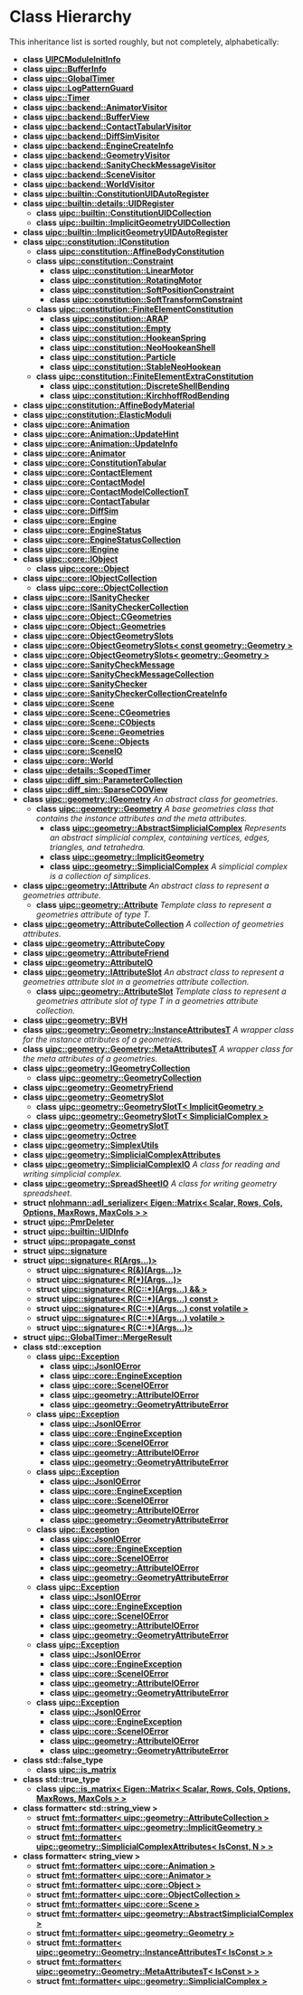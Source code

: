 
# Class Hierarchy

This inheritance list is sorted roughly, but not completely, alphabetically:


* **class** [**UIPCModuleInitInfo**](class_u_i_p_c_module_init_info.md) 
* **class** [**uipc::BufferInfo**](classuipc_1_1_buffer_info.md) 
* **class** [**uipc::GlobalTimer**](classuipc_1_1_global_timer.md) 
* **class** [**uipc::LogPatternGuard**](classuipc_1_1_log_pattern_guard.md) 
* **class** [**uipc::Timer**](classuipc_1_1_timer.md) 
* **class** [**uipc::backend::AnimatorVisitor**](classuipc_1_1backend_1_1_animator_visitor.md) 
* **class** [**uipc::backend::BufferView**](classuipc_1_1backend_1_1_buffer_view.md) 
* **class** [**uipc::backend::ContactTabularVisitor**](classuipc_1_1backend_1_1_contact_tabular_visitor.md) 
* **class** [**uipc::backend::DiffSimVisitor**](classuipc_1_1backend_1_1_diff_sim_visitor.md) 
* **class** [**uipc::backend::EngineCreateInfo**](classuipc_1_1backend_1_1_engine_create_info.md) 
* **class** [**uipc::backend::GeometryVisitor**](classuipc_1_1backend_1_1_geometry_visitor.md) 
* **class** [**uipc::backend::SanityCheckMessageVisitor**](classuipc_1_1backend_1_1_sanity_check_message_visitor.md) 
* **class** [**uipc::backend::SceneVisitor**](classuipc_1_1backend_1_1_scene_visitor.md) 
* **class** [**uipc::backend::WorldVisitor**](classuipc_1_1backend_1_1_world_visitor.md) 
* **class** [**uipc::builtin::ConstitutionUIDAutoRegister**](classuipc_1_1builtin_1_1_constitution_u_i_d_auto_register.md) 
* **class** [**uipc::builtin::details::UIDRegister**](classuipc_1_1builtin_1_1details_1_1_u_i_d_register.md)     
    * **class** [**uipc::builtin::ConstitutionUIDCollection**](classuipc_1_1builtin_1_1_constitution_u_i_d_collection.md) 
    * **class** [**uipc::builtin::ImplicitGeometryUIDCollection**](classuipc_1_1builtin_1_1_implicit_geometry_u_i_d_collection.md) 
* **class** [**uipc::builtin::ImplicitGeometryUIDAutoRegister**](classuipc_1_1builtin_1_1_implicit_geometry_u_i_d_auto_register.md) 
* **class** [**uipc::constitution::IConstitution**](classuipc_1_1constitution_1_1_i_constitution.md)     
    * **class** [**uipc::constitution::AffineBodyConstitution**](classuipc_1_1constitution_1_1_affine_body_constitution.md) 
    * **class** [**uipc::constitution::Constraint**](classuipc_1_1constitution_1_1_constraint.md)     
        * **class** [**uipc::constitution::LinearMotor**](classuipc_1_1constitution_1_1_linear_motor.md) 
        * **class** [**uipc::constitution::RotatingMotor**](classuipc_1_1constitution_1_1_rotating_motor.md) 
        * **class** [**uipc::constitution::SoftPositionConstraint**](classuipc_1_1constitution_1_1_soft_position_constraint.md) 
        * **class** [**uipc::constitution::SoftTransformConstraint**](classuipc_1_1constitution_1_1_soft_transform_constraint.md) 
    * **class** [**uipc::constitution::FiniteElementConstitution**](classuipc_1_1constitution_1_1_finite_element_constitution.md)     
        * **class** [**uipc::constitution::ARAP**](classuipc_1_1constitution_1_1_a_r_a_p.md) 
        * **class** [**uipc::constitution::Empty**](classuipc_1_1constitution_1_1_empty.md) 
        * **class** [**uipc::constitution::HookeanSpring**](classuipc_1_1constitution_1_1_hookean_spring.md) 
        * **class** [**uipc::constitution::NeoHookeanShell**](classuipc_1_1constitution_1_1_neo_hookean_shell.md) 
        * **class** [**uipc::constitution::Particle**](classuipc_1_1constitution_1_1_particle.md) 
        * **class** [**uipc::constitution::StableNeoHookean**](classuipc_1_1constitution_1_1_stable_neo_hookean.md) 
    * **class** [**uipc::constitution::FiniteElementExtraConstitution**](classuipc_1_1constitution_1_1_finite_element_extra_constitution.md)     
        * **class** [**uipc::constitution::DiscreteShellBending**](classuipc_1_1constitution_1_1_discrete_shell_bending.md) 
        * **class** [**uipc::constitution::KirchhoffRodBending**](classuipc_1_1constitution_1_1_kirchhoff_rod_bending.md) 
* **class** [**uipc::constitution::AffineBodyMaterial**](classuipc_1_1constitution_1_1_affine_body_material.md) 
* **class** [**uipc::constitution::ElasticModuli**](classuipc_1_1constitution_1_1_elastic_moduli.md) 
* **class** [**uipc::core::Animation**](classuipc_1_1core_1_1_animation.md) 
* **class** [**uipc::core::Animation::UpdateHint**](classuipc_1_1core_1_1_animation_1_1_update_hint.md) 
* **class** [**uipc::core::Animation::UpdateInfo**](classuipc_1_1core_1_1_animation_1_1_update_info.md) 
* **class** [**uipc::core::Animator**](classuipc_1_1core_1_1_animator.md) 
* **class** [**uipc::core::ConstitutionTabular**](classuipc_1_1core_1_1_constitution_tabular.md) 
* **class** [**uipc::core::ContactElement**](classuipc_1_1core_1_1_contact_element.md) 
* **class** [**uipc::core::ContactModel**](classuipc_1_1core_1_1_contact_model.md) 
* **class** [**uipc::core::ContactModelCollectionT**](classuipc_1_1core_1_1_contact_model_collection_t.md) 
* **class** [**uipc::core::ContactTabular**](classuipc_1_1core_1_1_contact_tabular.md) 
* **class** [**uipc::core::DiffSim**](classuipc_1_1core_1_1_diff_sim.md) 
* **class** [**uipc::core::Engine**](classuipc_1_1core_1_1_engine.md) 
* **class** [**uipc::core::EngineStatus**](classuipc_1_1core_1_1_engine_status.md) 
* **class** [**uipc::core::EngineStatusCollection**](classuipc_1_1core_1_1_engine_status_collection.md) 
* **class** [**uipc::core::IEngine**](classuipc_1_1core_1_1_i_engine.md) 
* **class** [**uipc::core::IObject**](classuipc_1_1core_1_1_i_object.md)     
    * **class** [**uipc::core::Object**](classuipc_1_1core_1_1_object.md) 
* **class** [**uipc::core::IObjectCollection**](classuipc_1_1core_1_1_i_object_collection.md)     
    * **class** [**uipc::core::ObjectCollection**](classuipc_1_1core_1_1_object_collection.md) 
* **class** [**uipc::core::ISanityChecker**](classuipc_1_1core_1_1_i_sanity_checker.md) 
* **class** [**uipc::core::ISanityCheckerCollection**](classuipc_1_1core_1_1_i_sanity_checker_collection.md) 
* **class** [**uipc::core::Object::CGeometries**](classuipc_1_1core_1_1_object_1_1_c_geometries.md) 
* **class** [**uipc::core::Object::Geometries**](classuipc_1_1core_1_1_object_1_1_geometries.md) 
* **class** [**uipc::core::ObjectGeometrySlots**](classuipc_1_1core_1_1_object_geometry_slots.md) 
* **class** [**uipc::core::ObjectGeometrySlots&lt; const geometry::Geometry &gt;**](classuipc_1_1core_1_1_object_geometry_slots_3_01const_01geometry_1_1_geometry_01_4.md) 
* **class** [**uipc::core::ObjectGeometrySlots&lt; geometry::Geometry &gt;**](classuipc_1_1core_1_1_object_geometry_slots_3_01geometry_1_1_geometry_01_4.md) 
* **class** [**uipc::core::SanityCheckMessage**](classuipc_1_1core_1_1_sanity_check_message.md) 
* **class** [**uipc::core::SanityCheckMessageCollection**](classuipc_1_1core_1_1_sanity_check_message_collection.md) 
* **class** [**uipc::core::SanityChecker**](classuipc_1_1core_1_1_sanity_checker.md) 
* **class** [**uipc::core::SanityCheckerCollectionCreateInfo**](classuipc_1_1core_1_1_sanity_checker_collection_create_info.md) 
* **class** [**uipc::core::Scene**](classuipc_1_1core_1_1_scene.md) 
* **class** [**uipc::core::Scene::CGeometries**](classuipc_1_1core_1_1_scene_1_1_c_geometries.md) 
* **class** [**uipc::core::Scene::CObjects**](classuipc_1_1core_1_1_scene_1_1_c_objects.md) 
* **class** [**uipc::core::Scene::Geometries**](classuipc_1_1core_1_1_scene_1_1_geometries.md) 
* **class** [**uipc::core::Scene::Objects**](classuipc_1_1core_1_1_scene_1_1_objects.md) 
* **class** [**uipc::core::SceneIO**](classuipc_1_1core_1_1_scene_i_o.md) 
* **class** [**uipc::core::World**](classuipc_1_1core_1_1_world.md) 
* **class** [**uipc::details::ScopedTimer**](classuipc_1_1details_1_1_scoped_timer.md) 
* **class** [**uipc::diff\_sim::ParameterCollection**](classuipc_1_1diff__sim_1_1_parameter_collection.md) 
* **class** [**uipc::diff\_sim::SparseCOOView**](classuipc_1_1diff__sim_1_1_sparse_c_o_o_view.md) 
* **class** [**uipc::geometry::IGeometry**](classuipc_1_1geometry_1_1_i_geometry.md) _An abstract class for geometries._     
    * **class** [**uipc::geometry::Geometry**](classuipc_1_1geometry_1_1_geometry.md) _A base geometries class that contains the instance attributes and the meta attributes._     
        * **class** [**uipc::geometry::AbstractSimplicialComplex**](classuipc_1_1geometry_1_1_abstract_simplicial_complex.md) _Represents an abstract simplicial complex, containing vertices, edges, triangles, and tetrahedra._ 
        * **class** [**uipc::geometry::ImplicitGeometry**](classuipc_1_1geometry_1_1_implicit_geometry.md) 
        * **class** [**uipc::geometry::SimplicialComplex**](classuipc_1_1geometry_1_1_simplicial_complex.md) _A simplicial complex is a collection of simplices._ 
* **class** [**uipc::geometry::IAttribute**](classuipc_1_1geometry_1_1_i_attribute.md) _An abstract class to represent a geometries attribute._     
    * **class** [**uipc::geometry::Attribute**](classuipc_1_1geometry_1_1_attribute.md) _Template class to represent a geometries attribute of type T._ 
* **class** [**uipc::geometry::AttributeCollection**](classuipc_1_1geometry_1_1_attribute_collection.md) _A collection of geometries attributes._ 
* **class** [**uipc::geometry::AttributeCopy**](classuipc_1_1geometry_1_1_attribute_copy.md) 
* **class** [**uipc::geometry::AttributeFriend**](classuipc_1_1geometry_1_1_attribute_friend.md) 
* **class** [**uipc::geometry::AttributeIO**](classuipc_1_1geometry_1_1_attribute_i_o.md) 
* **class** [**uipc::geometry::IAttributeSlot**](classuipc_1_1geometry_1_1_i_attribute_slot.md) _An abstract class to represent a geometries attribute slot in a geometries attribute collection._     
    * **class** [**uipc::geometry::AttributeSlot**](classuipc_1_1geometry_1_1_attribute_slot.md) _Template class to represent a geometries attribute slot of type T in a geometries attribute collection._ 
* **class** [**uipc::geometry::BVH**](classuipc_1_1geometry_1_1_b_v_h.md) 
* **class** [**uipc::geometry::Geometry::InstanceAttributesT**](classuipc_1_1geometry_1_1_geometry_1_1_instance_attributes_t.md) _A wrapper class for the instance attributes of a geometries._ 
* **class** [**uipc::geometry::Geometry::MetaAttributesT**](classuipc_1_1geometry_1_1_geometry_1_1_meta_attributes_t.md) _A wrapper class for the meta attributes of a geometries._ 
* **class** [**uipc::geometry::IGeometryCollection**](classuipc_1_1geometry_1_1_i_geometry_collection.md)     
    * **class** [**uipc::geometry::GeometryCollection**](classuipc_1_1geometry_1_1_geometry_collection.md) 
* **class** [**uipc::geometry::GeometryFriend**](classuipc_1_1geometry_1_1_geometry_friend.md) 
* **class** [**uipc::geometry::GeometrySlot**](classuipc_1_1geometry_1_1_geometry_slot.md)     
    * **class** [**uipc::geometry::GeometrySlotT&lt; ImplicitGeometry &gt;**](classuipc_1_1geometry_1_1_geometry_slot_t_3_01_implicit_geometry_01_4.md) 
    * **class** [**uipc::geometry::GeometrySlotT&lt; SimplicialComplex &gt;**](classuipc_1_1geometry_1_1_geometry_slot_t_3_01_simplicial_complex_01_4.md) 
* **class** [**uipc::geometry::GeometrySlotT**](classuipc_1_1geometry_1_1_geometry_slot_t.md) 
* **class** [**uipc::geometry::Octree**](classuipc_1_1geometry_1_1_octree.md) 
* **class** [**uipc::geometry::SimplexUtils**](classuipc_1_1geometry_1_1_simplex_utils.md) 
* **class** [**uipc::geometry::SimplicialComplexAttributes**](classuipc_1_1geometry_1_1_simplicial_complex_attributes.md) 
* **class** [**uipc::geometry::SimplicialComplexIO**](classuipc_1_1geometry_1_1_simplicial_complex_i_o.md) _A class for reading and writing simplicial complex._ 
* **class** [**uipc::geometry::SpreadSheetIO**](classuipc_1_1geometry_1_1_spread_sheet_i_o.md) _A class for writing geometry spreadsheet._ 
* **struct** [**nlohmann::adl\_serializer&lt; Eigen::Matrix&lt; Scalar, Rows, Cols, Options, MaxRows, MaxCols &gt; &gt;**](structnlohmann_1_1adl__serializer_3_01_eigen_1_1_matrix_3_01_scalar_00_01_rows_00_01_cols_00_01_761cd29d85d72c4c15331d22893c1439.md) 
* **struct** [**uipc::PmrDeleter**](structuipc_1_1_pmr_deleter.md) 
* **struct** [**uipc::builtin::UIDInfo**](structuipc_1_1builtin_1_1_u_i_d_info.md) 
* **struct** [**uipc::propagate\_const**](structuipc_1_1propagate__const.md) 
* **struct** [**uipc::signature**](structuipc_1_1signature.md) 
* **struct** [**uipc::signature&lt; R(Args...)&gt;**](structuipc_1_1signature_3_01_r_07_args_8_8_8_08_4.md)     
    * **struct** [**uipc::signature&lt; R(&)(Args...)&gt;**](structuipc_1_1signature_3_01_r_07_6_08_07_args_8_8_8_08_4.md) 
    * **struct** [**uipc::signature&lt; R(\*)(Args...)&gt;**](structuipc_1_1signature_3_01_r_07_5_08_07_args_8_8_8_08_4.md) 
    * **struct** [**uipc::signature&lt; R(C::\*)(Args...) && &gt;**](structuipc_1_1signature_3_01_r_07_c_1_1_5_08_07_args_8_8_8_08_01_6_6_01_4.md) 
    * **struct** [**uipc::signature&lt; R(C::\*)(Args...) const &gt;**](structuipc_1_1signature_3_01_r_07_c_1_1_5_08_07_args_8_8_8_08_01const_01_4.md) 
    * **struct** [**uipc::signature&lt; R(C::\*)(Args...) const volatile &gt;**](structuipc_1_1signature_3_01_r_07_c_1_1_5_08_07_args_8_8_8_08_01const_01volatile_01_4.md) 
    * **struct** [**uipc::signature&lt; R(C::\*)(Args...) volatile &gt;**](structuipc_1_1signature_3_01_r_07_c_1_1_5_08_07_args_8_8_8_08_01volatile_01_4.md) 
    * **struct** [**uipc::signature&lt; R(C::\*)(Args...)&gt;**](structuipc_1_1signature_3_01_r_07_c_1_1_5_08_07_args_8_8_8_08_4.md) 
* **struct** [**uipc::GlobalTimer::MergeResult**](structuipc_1_1_global_timer_1_1_merge_result.md) 
* **class** **std::exception**    
    * **class** [**uipc::Exception**](classuipc_1_1_exception.md)     
        * **class** [**uipc::JsonIOError**](classuipc_1_1_json_i_o_error.md) 
        * **class** [**uipc::core::EngineException**](classuipc_1_1core_1_1_engine_exception.md) 
        * **class** [**uipc::core::SceneIOError**](classuipc_1_1core_1_1_scene_i_o_error.md) 
        * **class** [**uipc::geometry::AttributeIOError**](classuipc_1_1geometry_1_1_attribute_i_o_error.md) 
        * **class** [**uipc::geometry::GeometryAttributeError**](classuipc_1_1geometry_1_1_geometry_attribute_error.md) 
    * **class** [**uipc::Exception**](classuipc_1_1_exception.md)     
        * **class** [**uipc::JsonIOError**](classuipc_1_1_json_i_o_error.md) 
        * **class** [**uipc::core::EngineException**](classuipc_1_1core_1_1_engine_exception.md) 
        * **class** [**uipc::core::SceneIOError**](classuipc_1_1core_1_1_scene_i_o_error.md) 
        * **class** [**uipc::geometry::AttributeIOError**](classuipc_1_1geometry_1_1_attribute_i_o_error.md) 
        * **class** [**uipc::geometry::GeometryAttributeError**](classuipc_1_1geometry_1_1_geometry_attribute_error.md) 
    * **class** [**uipc::Exception**](classuipc_1_1_exception.md)     
        * **class** [**uipc::JsonIOError**](classuipc_1_1_json_i_o_error.md) 
        * **class** [**uipc::core::EngineException**](classuipc_1_1core_1_1_engine_exception.md) 
        * **class** [**uipc::core::SceneIOError**](classuipc_1_1core_1_1_scene_i_o_error.md) 
        * **class** [**uipc::geometry::AttributeIOError**](classuipc_1_1geometry_1_1_attribute_i_o_error.md) 
        * **class** [**uipc::geometry::GeometryAttributeError**](classuipc_1_1geometry_1_1_geometry_attribute_error.md) 
    * **class** [**uipc::Exception**](classuipc_1_1_exception.md)     
        * **class** [**uipc::JsonIOError**](classuipc_1_1_json_i_o_error.md) 
        * **class** [**uipc::core::EngineException**](classuipc_1_1core_1_1_engine_exception.md) 
        * **class** [**uipc::core::SceneIOError**](classuipc_1_1core_1_1_scene_i_o_error.md) 
        * **class** [**uipc::geometry::AttributeIOError**](classuipc_1_1geometry_1_1_attribute_i_o_error.md) 
        * **class** [**uipc::geometry::GeometryAttributeError**](classuipc_1_1geometry_1_1_geometry_attribute_error.md) 
    * **class** [**uipc::Exception**](classuipc_1_1_exception.md)     
        * **class** [**uipc::JsonIOError**](classuipc_1_1_json_i_o_error.md) 
        * **class** [**uipc::core::EngineException**](classuipc_1_1core_1_1_engine_exception.md) 
        * **class** [**uipc::core::SceneIOError**](classuipc_1_1core_1_1_scene_i_o_error.md) 
        * **class** [**uipc::geometry::AttributeIOError**](classuipc_1_1geometry_1_1_attribute_i_o_error.md) 
        * **class** [**uipc::geometry::GeometryAttributeError**](classuipc_1_1geometry_1_1_geometry_attribute_error.md) 
    * **class** [**uipc::Exception**](classuipc_1_1_exception.md)     
        * **class** [**uipc::JsonIOError**](classuipc_1_1_json_i_o_error.md) 
        * **class** [**uipc::core::EngineException**](classuipc_1_1core_1_1_engine_exception.md) 
        * **class** [**uipc::core::SceneIOError**](classuipc_1_1core_1_1_scene_i_o_error.md) 
        * **class** [**uipc::geometry::AttributeIOError**](classuipc_1_1geometry_1_1_attribute_i_o_error.md) 
        * **class** [**uipc::geometry::GeometryAttributeError**](classuipc_1_1geometry_1_1_geometry_attribute_error.md) 
    * **class** [**uipc::Exception**](classuipc_1_1_exception.md)     
        * **class** [**uipc::JsonIOError**](classuipc_1_1_json_i_o_error.md) 
        * **class** [**uipc::core::EngineException**](classuipc_1_1core_1_1_engine_exception.md) 
        * **class** [**uipc::core::SceneIOError**](classuipc_1_1core_1_1_scene_i_o_error.md) 
        * **class** [**uipc::geometry::AttributeIOError**](classuipc_1_1geometry_1_1_attribute_i_o_error.md) 
        * **class** [**uipc::geometry::GeometryAttributeError**](classuipc_1_1geometry_1_1_geometry_attribute_error.md) 
* **class** **std::false_type**    
    * **class** [**uipc::is\_matrix**](classuipc_1_1is__matrix.md) 
* **class** **std::true_type**    
    * **class** [**uipc::is\_matrix&lt; Eigen::Matrix&lt; Scalar, Rows, Cols, Options, MaxRows, MaxCols &gt; &gt;**](classuipc_1_1is__matrix_3_01_eigen_1_1_matrix_3_01_scalar_00_01_rows_00_01_cols_00_01_options_00209f23989f4c2eaf53edf139526fd2cf.md) 
* **class** **formatter< std::string_view >**    
    * **struct** [**fmt::formatter&lt; uipc::geometry::AttributeCollection &gt;**](structfmt_1_1formatter_3_01uipc_1_1geometry_1_1_attribute_collection_01_4.md) 
    * **struct** [**fmt::formatter&lt; uipc::geometry::ImplicitGeometry &gt;**](structfmt_1_1formatter_3_01uipc_1_1geometry_1_1_implicit_geometry_01_4.md) 
    * **struct** [**fmt::formatter&lt; uipc::geometry::SimplicialComplexAttributes&lt; IsConst, N &gt; &gt;**](structfmt_1_1formatter_3_01uipc_1_1geometry_1_1_simplicial_complex_attributes_3_01_is_const_00_01_n_01_4_01_4.md) 
* **class** **formatter< string_view >**    
    * **struct** [**fmt::formatter&lt; uipc::core::Animation &gt;**](structfmt_1_1formatter_3_01uipc_1_1core_1_1_animation_01_4.md) 
    * **struct** [**fmt::formatter&lt; uipc::core::Animator &gt;**](structfmt_1_1formatter_3_01uipc_1_1core_1_1_animator_01_4.md) 
    * **struct** [**fmt::formatter&lt; uipc::core::Object &gt;**](structfmt_1_1formatter_3_01uipc_1_1core_1_1_object_01_4.md) 
    * **struct** [**fmt::formatter&lt; uipc::core::ObjectCollection &gt;**](structfmt_1_1formatter_3_01uipc_1_1core_1_1_object_collection_01_4.md) 
    * **struct** [**fmt::formatter&lt; uipc::core::Scene &gt;**](structfmt_1_1formatter_3_01uipc_1_1core_1_1_scene_01_4.md) 
    * **struct** [**fmt::formatter&lt; uipc::geometry::AbstractSimplicialComplex &gt;**](structfmt_1_1formatter_3_01uipc_1_1geometry_1_1_abstract_simplicial_complex_01_4.md) 
    * **struct** [**fmt::formatter&lt; uipc::geometry::Geometry &gt;**](structfmt_1_1formatter_3_01uipc_1_1geometry_1_1_geometry_01_4.md) 
    * **struct** [**fmt::formatter&lt; uipc::geometry::Geometry::InstanceAttributesT&lt; IsConst &gt; &gt;**](structfmt_1_1formatter_3_01uipc_1_1geometry_1_1_geometry_1_1_instance_attributes_t_3_01_is_const_01_4_01_4.md) 
    * **struct** [**fmt::formatter&lt; uipc::geometry::Geometry::MetaAttributesT&lt; IsConst &gt; &gt;**](structfmt_1_1formatter_3_01uipc_1_1geometry_1_1_geometry_1_1_meta_attributes_t_3_01_is_const_01_4_01_4.md) 
    * **struct** [**fmt::formatter&lt; uipc::geometry::SimplicialComplex &gt;**](structfmt_1_1formatter_3_01uipc_1_1geometry_1_1_simplicial_complex_01_4.md) 


